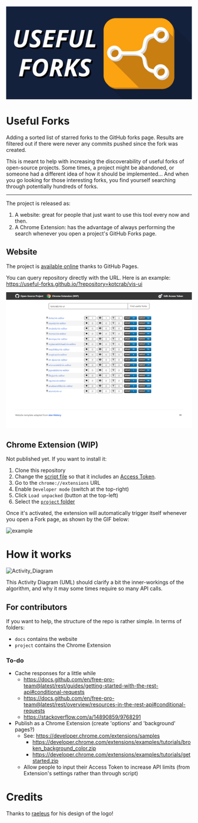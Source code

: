 ![logo](docs/assets/useful-forks-logo.png)

# Useful Forks
Adding a sorted list of starred forks to the GitHub forks page.
Results are filtered out if there were never any commits pushed since the fork was created.

This is meant to help with increasing the discoverability of useful forks of open-source projects.
Some times, a project might be abandoned, or someone had a different idea of how it should be implemented...
And when you go looking for those interesting forks, you find yourself searching through potentially hundreds of forks.

---

The project is released as:
1. A website: great for people that just want to use this tool every now and then.
2. A Chrome Extension: has the advantage of always performing the search whenever you open a project's GitHub Forks page.

## Website
The project is [available online](https://useful-forks.github.io/) thanks to GitHub Pages.

You can query repository directly with the URL. Here is an example: https://useful-forks.github.io/?repository=kotcrab/vis-ui

![website example](media/website_example_2.png)

## Chrome Extension (WIP)
Not published yet. If you want to install it:
1. Clone this repository
2. Change the [script file](project/useful-forks.js) so that it includes an [Access Token](https://github.com/settings/tokens/new?scopes=repo&description=UsefulForks).
3. Go to the `chrome://extensions` URL
4. Enable `Developer mode` (switch at the top-right)
5. Click `Load unpacked` (button at the top-left)
6. Select the [`project` folder](project)

Once it's activated, the extension will automatically trigger itself whenever you open a Fork page, as shown by the GIF below:

![example](media/demo.gif)

# How it works
![Activity_Diagram](media/query-diagram.png)

This Activity Diagram (UML) should clarify a bit the inner-workings of the algorithm, and why it may some times require so many API calls.

## For contributors
If you want to help, the structure of the repo is rather simple. In terms of folders:
* `docs` contains the website
* `project` contains the Chrome Extension

### To-do
* Cache responses for a little while 
  * https://docs.github.com/en/free-pro-team@latest/rest/guides/getting-started-with-the-rest-api#conditional-requests
  * https://docs.github.com/en/free-pro-team@latest/rest/overview/resources-in-the-rest-api#conditional-requests
  * https://stackoverflow.com/a/14890859/9768291
* Publish as a Chrome Extension (create 'options' and 'background' pages?)
  * See: https://developer.chrome.com/extensions/samples
    * https://developer.chrome.com/extensions/examples/tutorials/broken_background_color.zip
    * https://developer.chrome.com/extensions/examples/tutorials/getstarted.zip
  * Allow people to input their Access Token to increase API limits (from Extension's settings rather than through script)

# Credits
Thanks to [raeleus](https://github.com/raeleus) for his design of the logo!